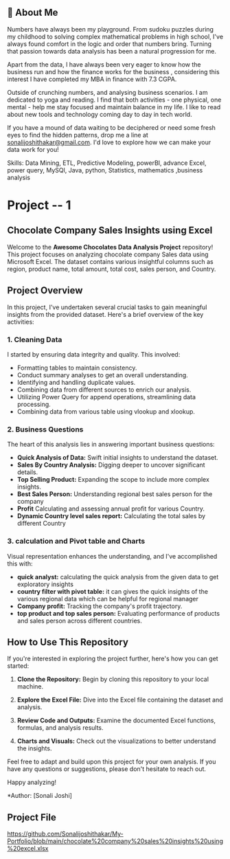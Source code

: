


## 🚀 About Me
Numbers have always been my playground. From sudoku puzzles during my childhood to solving complex mathematical problems in high school, I've always found comfort in the logic and order that numbers bring. Turning that passion towards data analysis has been a natural progression for me.

Apart from the data, I have always been very eager to know how the business run and how the finance works for the business , considering this interest I have completed my MBA in finance with 7.3 CGPA.

Outside of crunching numbers, and analysing business scenarios. I am dedicated to yoga and reading. I find that both activities - one physical, one mental - help me stay focused and maintain balance in my life. I like to read about new tools and technology coming day to day in tech world. 

If you have a mound of data waiting to be deciphered or need some fresh eyes to find the hidden patterns, drop me a line at sonalijoshithakar@gmail.com.
I'd love to explore how we can make your data work for you!

Skills: Data Mining, ETL, Predictive Modeling, powerBI, advance Excel, power query, MySQl, Java, python, Statistics, mathematics ,business analysis

# Project -- 1

## Chocolate Company Sales Insights using Excel

Welcome to the **Awesome Chocolates Data Analysis Project** repository! This project focuses on analyzing chocolate company Sales data using Microsoft Excel. The dataset contains various insightful columns such as region, product name, total amount, total cost, sales person, and Country.

## Project Overview

In this project, I've undertaken several crucial tasks to gain meaningful insights from the provided dataset. Here's a brief overview of the key activities:

### 1. Cleaning Data

I started by ensuring data integrity and quality. This involved:
- Formatting tables to maintain consistency.
- Conduct summary analyses to get an overall understanding.
- Identifying and handling duplicate values.
- Combining data from different sources to enrich our analysis.
- Utilizing Power Query for append operations, streamlining data processing.
- Combining data from various table using vlookup and xlookup.

### 2. Business Questions

The heart of this analysis lies in answering important business questions:
- **Quick Analysis of Data:** Swift initial insights to understand the dataset.
- **Sales By Country Analysis:** Digging deeper to uncover significant details.
- **Top Selling Product:** Expanding the scope to include more complex insights.
- **Best Sales Person:** Understanding regional best sales person for the company
- **Profit** Calculating and assessing annual profit for various Country.
- **Dynamic Country level sales report:** Calculating the total sales by different Country


### 3. calculation and Pivot table and Charts

Visual representation enhances the understanding, and I've accomplished this with:
- **quick analyst:** calculating the quick analysis from the given data to get exploratory insights
- **country filter with pivot table:** it can gives the quick insights of the various regional data which can be helpful for regional manager
- **Company profit:** Tracking the company's profit trajectory.
- **top product and top sales person:** Evaluating performance of products and sales person across different countries.

## How to Use This Repository

If you're interested in exploring the project further, here's how you can get started:

1. **Clone the Repository:** Begin by cloning this repository to your local machine.
   
2. **Explore the Excel File:** Dive into the Excel file containing the dataset and analysis.

3. **Review Code and Outputs:** Examine the documented Excel functions, formulas, and analysis results.

4. **Charts and Visuals:** Check out the visualizations to better understand the insights.


Feel free to adapt and build upon this project for your own analysis. If you have any questions or suggestions, please don't hesitate to reach out.

Happy analyzing!
  
*Author: [Sonali Joshi]

## Project File
https://github.com/Sonalijoshithakar/My-Portfolio/blob/main/chocolate%20company%20sales%20insights%20using%20excel.xlsx


